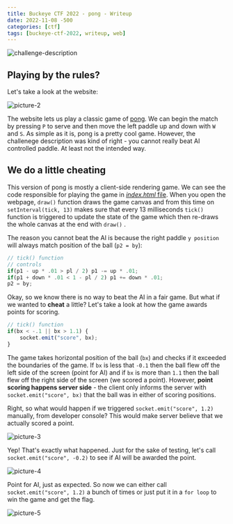 ```yaml
---
title: Buckeye CTF 2022 - pong - Writeup 
date: 2022-11-08 -500
categories: [ctf]
tags: [buckeye-ctf-2022, writeup, web]
---
```


![challenge-description](/assets/pong/pong-1.png)

## Playing by the rules?

Let's take a look at the website:


![picture-2](/assets/pong/pong-2.png)

The website lets us play a classic game of [pong](https://www.ponggame.org/). We can begin the match by pressing ```P``` to serve and then move the left paddle up and down with ```W``` and ```S```. As simple as it is, pong is a pretty cool game. However, the challenege description was kind of right - you cannot really beat AI controlled paddle. At least not the intended way.


## We do a little cheating

This version of pong is mostly a client-side rendering game. We can see the code responsible for playing the game in [*index.html* file](https://github.com/cscosu/buckeyectf-2022-public/blob/master/web/pong/index.html). When you open the webpage, ```draw()```  function draws the game canvas and from this time on ```setInterval(tick, 13)``` makes sure that every 13 milliseconds ```tick()``` function is triggered to update the state of the game which then re-draws the whole canvas at the end with ```draw()``` .

The reason you cannot beat the AI is because the right paddle ```y position``` will always match position of the ball (```p2 = by```):

```javascript
// tick() function
// controls
if(p1 - up * .01 > pl / 2) p1 -= up * .01;
if(p1 + down * .01 < 1 - pl / 2) p1 += down * .01;
p2 = by;
```
Okay, so we know there is no way to beat the AI in a fair game. But what if we wanted to **cheat** a little? Let's take a look at how the game awards points for scoring. 

```javascript
// tick() function
if(bx < -.1 || bx > 1.1) {
    socket.emit("score", bx);
}
```
The game takes horizontal position of the ball (```bx```) and checks if it exceeded the boundaries of the game. If  ```bx``` is less that ```-0.1``` then the ball flew off the left side of the screen (point for AI) and if ```bx```  is more than ```1.1``` then the ball flew off the right side of the screen (we scored a point). However, **point scoring happens server side** - the client only informs the server with ```socket.emit("score", bx)``` that the ball was in either of scoring positions. 

Right, so what would happen if we triggered ```socket.emit("score", 1.2)``` manually, from developer console? This would make server believe that we actually scored a point.

![picture-3](/assets/pong/pong-3.png)

Yep! That's exactly what happened. Just for the sake of testing, let's call ```socket.emit("score", -0.2)``` to see if AI will be awarded the point.

![picture-4](/assets/pong/pong-4.png)

Point for AI, just as expected. So now we can either call ```socket.emit("score", 1.2)``` a bunch of times or just put it in a ```for loop``` to win the game and get the flag.

![picture-5](/assets/pong/pong-5.png)